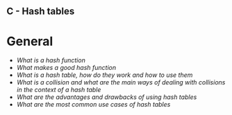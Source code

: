 ## C - Hash tables
# General

- _What is a hash function_
- _What makes a good hash function_
- _What is a hash table, how do they work and how to use them_
- _What is a collision and what are the main ways of dealing with collisions in the context of a hash table_
- _What are the advantages and drawbacks of using hash tables_
- _What are the most common use cases of hash tables_
